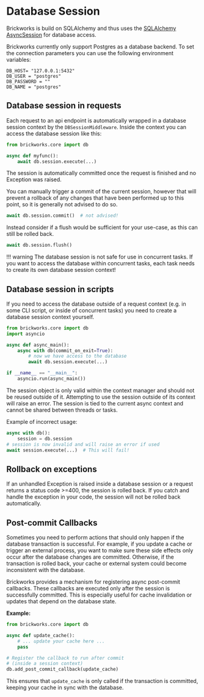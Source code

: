 # Database Session

Brickworks is build on SQLAlchemy and thus uses the [SQLAlchemy AsyncSession](https://docs.sqlalchemy.org/en/20/orm/extensions/asyncio.html#sqlalchemy.ext.asyncio.AsyncSession) for database access.

Brickworks currently only support Postgres as a database backend. To set the connection parameters you can use the following environment variables:

```
DB_HOST= "127.0.0.1:5432"
DB_USER = "postgres"
DB_PASSWORD = ""
DB_NAME = "postgres"
```

## Database session in requests
Each request to an api endpoint is automatically wrapped in a database session context by the `DBSessionMiddleware`.
Inside the context you can access the database session like this:

```python
from brickworks.core import db

async def myfunc():
    await db.session.execute(...)
```

The session is automatically committed once the request is finished and no Exception was raised.

You can manually trigger a commit of the current session, however that will prevent a rollback of any changes that have been performed up to this point, so it is generally not advised to do so.

```python
await db.session.commit()  # not advised!
```

Instead consider if a flush would be sufficient for your use-case, as this can still be rolled back.

```python
await db.session.flush()
```


!!! warning
    The database session is not safe for use in concurrent tasks. If you want to access the database within concurrent tasks, each task needs to create its own database session context!

## Database session in scripts

If you need to access the database outside of a request context (e.g. in some CLI script, or inside of concurrent tasks) you need to create a database session context yourself.

```python
from brickworks.core import db
import asyncio

async def async_main():
    async with db(commit_on_exit=True):
        # now we have access to the database
        await db.session.execute(...)

if __name__ == "__main__":
    asyncio.run(async_main())
```


The session object is only valid within the context manager and should not be reused outside of it. Attempting to use the session outside of its context will raise an error.
The session is tied to the current async context and cannot be shared between threads or tasks.

Example of incorrect usage:

```python
async with db():
    session = db.session
# session is now invalid and will raise an error if used
await session.execute(...)  # This will fail!
```


## Rollback on exceptions

If an unhandled Exception is raised inside a database session or a request returns a status code >=400, the session is rolled back. If you catch and handle the exception in your code, the session will not be rolled back automatically.

## Post-commit Callbacks

Sometimes you need to perform actions that should only happen if the database transaction is successful. For example, if you update a cache or trigger an external process, you want to make sure these side effects only occur after the database changes are committed. Otherwise, if the transaction is rolled back, your cache or external system could become inconsistent with the database.

Brickworks provides a mechanism for registering async post-commit callbacks. These callbacks are executed only after the session is successfully committed. This is especially useful for cache invalidation or updates that depend on the database state.

**Example:**

```python
from brickworks.core import db

async def update_cache():
    # ... update your cache here ...
    pass

# Register the callback to run after commit
# (inside a session context)
db.add_post_commit_callback(update_cache)
```

This ensures that `update_cache` is only called if the transaction is committed, keeping your cache in sync with the database.
